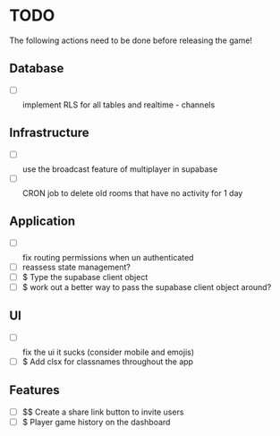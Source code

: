 # TODO

The following actions need to be done before releasing the game!

## Database
- [ ] $$$$ implement RLS for all tables and realtime - channels

## Infrastructure
- [ ] $$$$ use the broadcast feature of multiplayer in supabase
- [ ] $$$$ CRON job to delete old rooms that have no activity for 1 day

## Application
- [ ] $$$$ fix routing permissions when un authenticated
- [ ] reassess state management?
- [ ] $ Type the supabase client object
- [ ] $ work out a better way to pass the supabase client object around?

## UI
- [ ] $$$$ fix the ui it sucks (consider mobile and emojis)
- [ ] $ Add clsx for classnames throughout the app

## Features
- [ ] $$ Create a share link button to invite users
- [ ] $ Player game history on the dashboard
